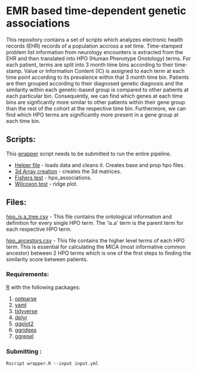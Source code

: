 # EMR based time-dependent genetic associations

This repository contains a set of scripts which analyzes electronic health records (EHR) records of a population accross a set time. Time-stamped problem list information from neurology encounters is extracted from the EHR and then translated into HPO (Human Phenotype Onotology) terms. For each patient, terms are split into 3 month time bins according to their time-stamp. Value or Information Content (IC) is assigned to each term at each time point according to its prevalence within that 3 month time bin. Patients are then grouped according to their diagnosed genetic diagnosis and the similarity within each genetic-based group is compared to other patients at each particular bin. Consequently, we can find which genes at each time bins are signficantly more similar to other patients within their gene group than the rest of the cohort at the respective time bin. Furthermore, we can find which HPO terms are significantly more present in a gene group at each time bin.


## Scripts: ##

This [wrapper](https://github.com/shiva-g/The-Cube/blob/master/wrapper.R) script needs to be submitted to run the entire pipeline.

* [Helper file](https://github.com/shiva-g/The-Cube/blob/master/scripts/helper_file.R)  - loads data and cleans it. Creates base and prop hpo files. 
* [3d Array creation](https://github.com/shiva-g/The-Cube/blob/master/scripts/3d_arrays.R) - creates the 3d matrices.
* [Fishers test](https://github.com/shiva-g/The-Cube/blob/master/scripts/hpo_associations.R) - hpo_associations.
* [Wilcoxon test](https://github.com/shiva-g/The-Cube/blob/master/scripts/wilcoxon_test.R) - ridge plot.
  

## Files: ##

[hpo_is.a_tree.csv](https://github.com/shiva-g/The-Cube/blob/master/files/hpo_is.a_tree.csv) - This file contains the ontological information and definition for every single HPO term. The 'is.a' term is the parent term for each respective HPO term.

[hpo_ancestors.csv](https://github.com/shiva-g/The-Cube/blob/master/files/hpo_ancestors.csv) -  This file contains the higher level terms of each HPO term. This is essential for calculating the MICA (most informative common ancestor) between 2 HPO terms which is one of the first steps to finding the similarity score between patients.


### Requirements:
  [R](https://www.r-project.org/) with the following packages:
1. [optparse](https://cran.r-project.org/web/packages/optparse/index.html)
2. [yaml](https://cran.r-project.org/web/packages/yaml/index.html)
3. [tidyverse](https://cran.r-project.org/web/packages/tidyverse/index.html)
4. [dplyr](https://cran.r-project.org/web/packages/dplyr/index.html)
5. [ggplot2](https://cran.r-project.org/web/packages/ggplot2/index.html)
6. [ggridges](https://cran.r-project.org/web/packages/ggridges/index.html)
7. [ggrepel](https://cran.r-project.org/web/packages/ggrepel/index.html)

### Submitting :

```
Rscript wrapper.R --input input.yml
```
